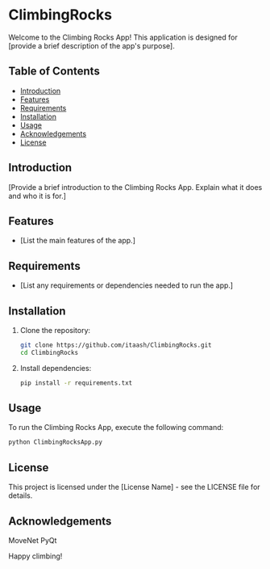 # ClimbingRocks

Welcome to the Climbing Rocks App! This application is designed for [provide a brief description of the app's purpose].

## Table of Contents
- [Introduction](#introduction)
- [Features](#features)
- [Requirements](#requirements)
- [Installation](#installation)
- [Usage](#usage)
- [Acknowledgements](#acknowledgements)
- [License](#license)

## Introduction

[Provide a brief introduction to the Climbing Rocks App. Explain what it does and who it is for.]

## Features

- [List the main features of the app.]

## Requirements

- [List any requirements or dependencies needed to run the app.]

## Installation

1. Clone the repository:

   ```bash
   git clone https://github.com/itaash/ClimbingRocks.git
   cd ClimbingRocks
2. Install dependencies:

    ```bash
    pip install -r requirements.txt
    ```

## Usage
To run the Climbing Rocks App, execute the following command:

```bash
python ClimbingRocksApp.py
```

## License
This project is licensed under the [License Name] - see the LICENSE file for details.

## Acknowledgements
MoveNet
PyQt

Happy climbing!
